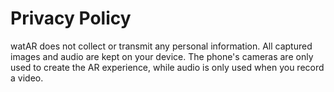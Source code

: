 # Privacy Policy

watAR does not collect or transmit any personal information. All captured images and audio are kept on your device. The phone's cameras are only used to create the AR experience, while audio is only used when you record a video.
